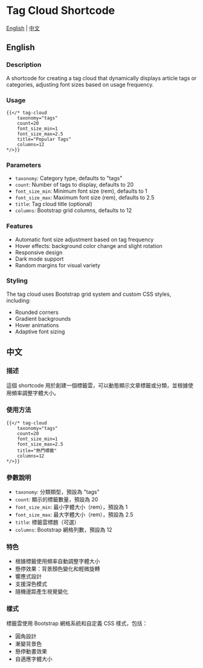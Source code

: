 # Tag Cloud Shortcode

[English](#english) | [中文](#中文)

## English

### Description
A shortcode for creating a tag cloud that dynamically displays article tags or categories, adjusting font sizes based on usage frequency.

### Usage

```hugo
{{</* tag-cloud 
    taxonomy="tags"
    count=20
    font_size_min=1
    font_size_max=2.5
    title="Popular Tags"
    columns=12
*/>}}
```

### Parameters

- `taxonomy`: Category type, defaults to "tags"
- `count`: Number of tags to display, defaults to 20
- `font_size_min`: Minimum font size (rem), defaults to 1
- `font_size_max`: Maximum font size (rem), defaults to 2.5
- `title`: Tag cloud title (optional)
- `columns`: Bootstrap grid columns, defaults to 12

### Features

- Automatic font size adjustment based on tag frequency
- Hover effects: background color change and slight rotation
- Responsive design
- Dark mode support
- Random margins for visual variety

### Styling

The tag cloud uses Bootstrap grid system and custom CSS styles, including:
- Rounded corners
- Gradient backgrounds
- Hover animations
- Adaptive font sizing

## 中文

### 描述
這個 shortcode 用於創建一個標籤雲，可以動態顯示文章標籤或分類，並根據使用頻率調整字體大小。

### 使用方法

```hugo
{{</* tag-cloud 
    taxonomy="tags"
    count=20
    font_size_min=1
    font_size_max=2.5
    title="熱門標籤"
    columns=12
*/>}}
```

### 參數說明

- `taxonomy`: 分類類型，預設為 "tags"
- `count`: 顯示的標籤數量，預設為 20
- `font_size_min`: 最小字體大小（rem），預設為 1
- `font_size_max`: 最大字體大小（rem），預設為 2.5
- `title`: 標籤雲標題（可選）
- `columns`: Bootstrap 網格列數，預設為 12

### 特色

- 根據標籤使用頻率自動調整字體大小
- 懸停效果：背景顏色變化和輕微旋轉
- 響應式設計
- 支援深色模式
- 隨機邊距產生視覺變化

### 樣式

標籤雲使用 Bootstrap 網格系統和自定義 CSS 樣式，包括：
- 圓角設計
- 漸變背景色
- 懸停動畫效果
- 自適應字體大小 